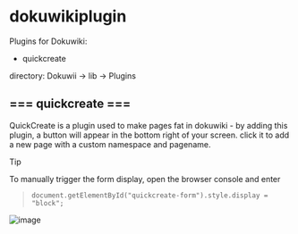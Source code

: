# dokuwikiplugin
Plugins for Dokuwiki:
+ quickcreate

directory:
Dokuwii -> lib -> Plugins
## === quickcreate ===

QuickCreate is a plugin used to make pages fat in dokuwiki - by adding this plugin, a button will appear in the bottom right of your screen. click it to add a new page with a custom namespace and pagename.
>[!tip]
>To manually trigger the form display, open the browser console and enter
>
>>```document.getElementById("quickcreate-form").style.display = "block";```

![image](https://github.com/user-attachments/assets/7abb3f46-4c71-4149-a83a-b4eaf35ef6c2)



